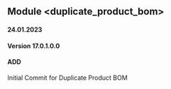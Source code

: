 ## Module <duplicate_product_bom>

#### 24.01.2023
#### Version 17.0.1.0.0
#### ADD
Initial Commit for Duplicate Product BOM